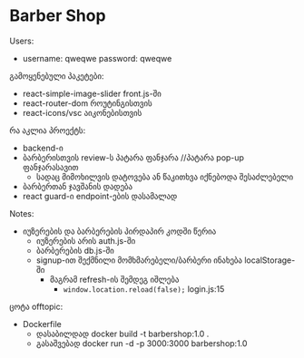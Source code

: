 # Barber Shop

Users:
- username: qweqwe password: qweqwe

გამოყენებული პაკეტები:
- react-simple-image-slider front.js-ში
- react-router-dom როუტინგისთვის
- react-icons/vsc აიკონებისთვის

რა აკლია პროექტს:
- backend-ი
- ბარბერისთვის review-ს პატარა ფანჯარა //პატარა pop-up ფანჯარასავით
  - სადაც მიმოხილვის დატოვება ან წაკითხვა იქნებოდა შესაძლებელი
- ბარბერთან ჯავშანის დადება
- react guard-ი endpoint-ების დასამალად

Notes:  
- იუზერების და ბარბერების პირდაპირ კოდში წერია
  - იუზერების არის auth.js-ში
  - ბარბერების db.js-ში
  - signup-ით შექმნილი მომხმარებელი/ბარბერი ინახება localStorage-ში
    - მაგრამ refresh-ის შემდეგ იშლება
      - `window.location.reload(false);` login.js:15

ცოტა offtopic:
- Dockerfile
  - დასაბილდად docker build -t barbershop:1.0 .
  - გასაშვებად docker run -d -p 3000:3000 barbershop:1.0